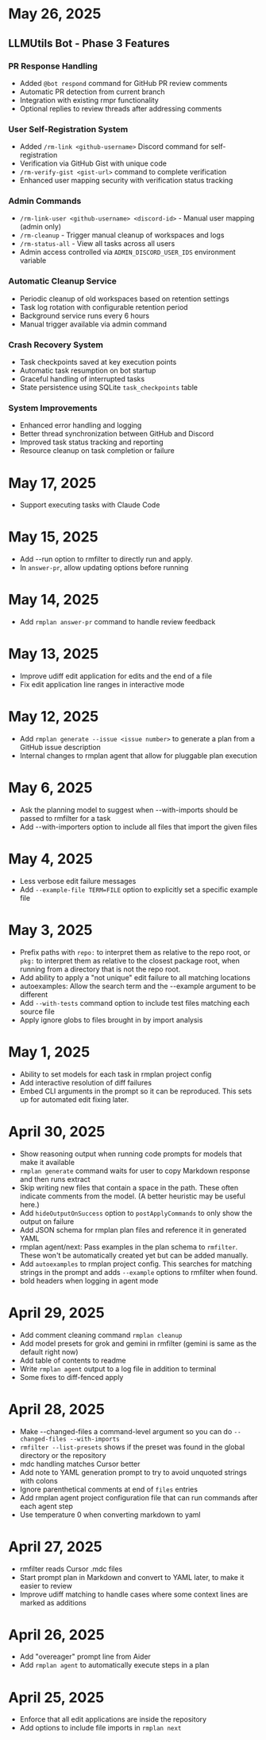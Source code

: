 # May 26, 2025

## LLMUtils Bot - Phase 3 Features

### PR Response Handling

- Added `@bot respond` command for GitHub PR review comments
- Automatic PR detection from current branch
- Integration with existing rmpr functionality
- Optional replies to review threads after addressing comments

### User Self-Registration System

- Added `/rm-link <github-username>` Discord command for self-registration
- Verification via GitHub Gist with unique code
- `/rm-verify-gist <gist-url>` command to complete verification
- Enhanced user mapping security with verification status tracking

### Admin Commands

- `/rm-link-user <github-username> <discord-id>` - Manual user mapping (admin only)
- `/rm-cleanup` - Trigger manual cleanup of workspaces and logs
- `/rm-status-all` - View all tasks across all users
- Admin access controlled via `ADMIN_DISCORD_USER_IDS` environment variable

### Automatic Cleanup Service

- Periodic cleanup of old workspaces based on retention settings
- Task log rotation with configurable retention period
- Background service runs every 6 hours
- Manual trigger available via admin command

### Crash Recovery System

- Task checkpoints saved at key execution points
- Automatic task resumption on bot startup
- Graceful handling of interrupted tasks
- State persistence using SQLite `task_checkpoints` table

### System Improvements

- Enhanced error handling and logging
- Better thread synchronization between GitHub and Discord
- Improved task status tracking and reporting
- Resource cleanup on task completion or failure

# May 17, 2025

- Support executing tasks with Claude Code

# May 15, 2025

- Add --run option to rmfilter to directly run and apply.
- In `answer-pr`, allow updating options before running

# May 14, 2025

- Add `rmplan answer-pr` command to handle review feedback

# May 13, 2025

- Improve udiff edit application for edits and the end of a file
- Fix edit application line ranges in interactive mode

# May 12, 2025

- Add `rmplan generate --issue <issue number>` to generate a plan from a GitHub issue description
- Internal changes to rmplan agent that allow for pluggable plan execution

# May 6, 2025

- Ask the planning model to suggest when --with-imports should be passed to rmfilter for a task
- Add --with-importers option to include all files that import the given files

# May 4, 2025

- Less verbose edit failure messages
- Add `--example-file TERM=FILE` option to explicitly set a specific example file

# May 3, 2025

- Prefix paths with `repo:` to interpret them as relative to the repo root, or `pkg:` to interpret them as relative to the closest package root, when running from a directory that is not the repo root.
- Add ability to apply a "not unique" edit failure to all matching locations
- autoexamples: Allow the search term and the --example argument to be different
- Add `--with-tests` command option to include test files matching each source file
- Apply ignore globs to files brought in by import analysis

# May 1, 2025

- Ability to set models for each task in rmplan project config
- Add interactive resolution of diff failures
- Embed CLI arguments in the prompt so it can be reproduced. This sets up for automated edit fixing later.

# April 30, 2025

- Show reasoning output when running code prompts for models that make it available
- `rmplan generate` command waits for user to copy Markdown response and then runs extract
- Skip writing new files that contain a space in the path. These often indicate comments from the model. (A better heuristic may be useful here.)
- Add `hideOutputOnSuccess` option to `postApplyCommands` to only show the output on failure
- Add JSON schema for rmplan plan files and reference it in generated YAML
- rmplan agent/next: Pass examples in the plan schema to `rmfilter`. These won't be automatically created yet but can be added manually.
- Add `autoexamples` to rmplan project config. This searches for matching strings in the prompt and adds `--example` options to rmfilter when found.
- bold headers when logging in agent mode

# April 29, 2025

- Add comment cleaning command `rmplan cleanup`
- Add model presets for grok and gemini in rmfilter (gemini is same as the default right now)
- Add table of contents to readme
- Write `rmplan agent` output to a log file in addition to terminal
- Some fixes to diff-fenced apply

# April 28, 2025

- Make --changed-files a command-level argument so you can do `--changed-files --with-imports`
- `rmfilter --list-presets` shows if the preset was found in the global directory or the repository
- mdc handling matches Cursor better
- Add note to YAML generation prompt to try to avoid unquoted strings with colons
- Ignore parenthetical comments at end of `files` entries
- Add rmplan agent project configuration file that can run commands after each agent step
- Use temperature 0 when converting markdown to yaml

# April 27, 2025

- rmfilter reads Cursor .mdc files
- Start prompt plan in Markdown and convert to YAML later, to make it easier to review
- Improve udiff matching to handle cases where some context lines are marked as additions

# April 26, 2025

- Add "overeager" prompt line from Aider
- Add `rmplan agent` to automatically execute steps in a plan

# April 25, 2025

- Enforce that all edit applications are inside the repository
- Add options to include file imports in `rmplan next`
